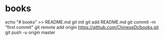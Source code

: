 # books
echo "# books" >> README.md
git init
git add README.md
git commit -m "first commit"
git remote add origin https://github.com/ChineseDr/books.git
git push -u origin master